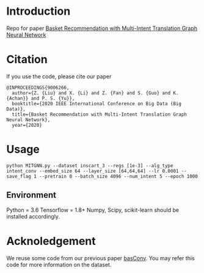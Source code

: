 # Introduction
Repo for paper [Basket Recommendation with Multi-Intent Translation Graph Neural Network](https://arxiv.org/abs/2010.11419)

# Citation
If you use the code, please cite our paper
```
@INPROCEEDINGS{9006266,
  author={Z. {Liu} and X. {Li} and Z. {Fan} and S. {Guo} and K. {Achan}} and P. S. {Yu}},
  booktitle={2020 IEEE International Conference on Big Data (Big Data)},
  title={Basket Recommendation with Multi-Intent Translation Graph Neural Network},
  year={2020}
```

# Usage
```
python MITGNN.py --dataset inscart_3 --regs [1e-3] --alg_type intent_conv --embed_size 64 --layer_size [64,64,64] --lr 0.0001 --save_flag 1 --pretrain 0 --batch_size 4096 --num_intent 5 --epoch 1000
```
## Environment
Python = 3.6
Tensorflow = 1.8+
Numpy, Scipy, scikit-learn should be installed accordingly.

# Acknoledgement
We reuse some code from our previous paper [basConv](https://github.com/JimLiu96/basConv). You may refer this code for more information on the dataset. 
